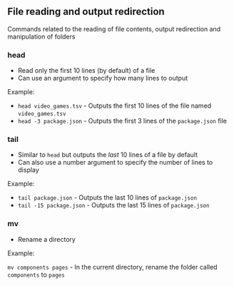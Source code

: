 ## File reading and output redirection

Commands related to the reading of file contents, output redirection and manipulation of folders

### head
- Read only the first 10 lines (by default) of a file
- Can use an argument to specify how many lines to output

Example:

- `head video_games.tsv` - Outputs the first 10 lines of the file named `video_games.tsv`
- `head -3 package.json` - Outputs the first 3 lines of the `package.json` file

### tail
- Similar to `head` but outputs the *last* 10 lines of a file by default
- Can also use a number argument to specify the number of lines to display

Example:

- `tail package.json` - Outputs the last 10 lines of `package.json`
- `tail -15 package.json` - Outputs the last 15 lines of `package.json`


### mv
- Rename a directory

Example:

`mv components pages` - In the current directory, rename the folder called `components` to `pages`



